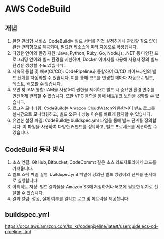 # AWS CodeBuild

## 개념
1.	완전 관리형 서비스: CodeBuild는 빌드 서버를 직접 설정하거나 관리할 필요 없이 완전 관리형으로 제공되며, 필요한 리소스에 따라 자동으로 확장됩니다.
2.	다양한 언어와 환경 지원: Java, Python, Ruby, Go, Node.js, .NET 등 다양한 프로그래밍 언어와 빌드 환경을 지원하며, Docker 이미지를 사용해 사용자 정의 빌드 환경을 생성할 수도 있습니다.
3.	지속적 통합 및 배포(CI/CD): CodePipeline과 통합하여 CI/CD 파이프라인의 빌드 단계를 자동화할 수 있습니다. 이를 통해 코드를 변경할 때마다 자동으로 빌드, 테스트, 배포할 수 있습니다.
4.	보안 및 IAM 통합: IAM을 사용하여 권한을 제어하고 빌드 시 중요한 환경 변수를 안전하게 관리할 수 있습니다. 또한 VPC 통합을 통해 네트워크 보안을 강화할 수 있습니다.
5.	로그와 모니터링: CodeBuild는 Amazon CloudWatch와 통합되어 빌드 로그를 실시간으로 모니터링하고, 빌드 오류나 성능 이슈를 빠르게 탐지할 수 있습니다.
6.	유연한 설정 파일: CodeBuild는 buildspec.yml 파일을 통해 빌드 단계를 정의합니다. 이 파일을 사용하여 다양한 커맨드를 정의하고, 빌드 프로세스를 세분화할 수 있습니다.

## CodeBuild 동작 방식

1.	소스 연결: GitHub, Bitbucket, CodeCommit 같은 소스 리포지토리에서 코드를 가져옵니다.
2.	빌드 스펙 파일 실행: buildspec.yml 파일에 정의된 빌드 명령어와 단계를 순서대로 실행합니다.
3.	아티팩트 저장: 빌드 결과물을 Amazon S3에 저장하거나 배포에 필요한 위치로 전달할 수 있습니다.
4.	결과 알림: 성공, 실패 여부를 알리고 로그 및 메트릭을 제공합니다.


## buildspec.yml
https://docs.aws.amazon.com/ko_kr/codepipeline/latest/userguide/ecs-cd-pipeline.html